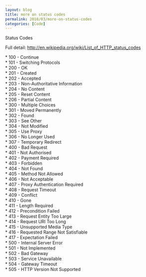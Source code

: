 ```yaml
---
layout: blog
title: more on status codes
permalink: 2010/03/more-on-status-codes
categories: [Code]
---
```


<p>Status Codes</p>
<p>Full detail: <a href="http://en.wikipedia.org/wiki/List_of_HTTP_status_codes" title="http://en.wikipedia.org/wiki/List_of_HTTP_status_codes">http://en.wikipedia.org/wiki/List_of_HTTP_status_codes</a></p>
<p>    * 100 - Continue<br />
    * 101 - Switching Protocols<br />
    * 200 - OK<br />
    * 201 - Created<br />
    * 202 - Accepted<br />
    * 203 - Non-Authoritative Information<br />
    * 204 - No Content<br />
    * 205 - Reset Content<br />
    * 206 - Partial Content<br />
    * 300 - Multiple Choices<br />
    * 301 - Moved Permanently<br />
    * 302 - Found<br />
    * 303 - See Other<br />
    * 304 - Not Modified<br />
    * 305 - Use Proxy<br />
    * 306 - No Longer Used<br />
    * 307 - Temporary Redirect<br />
    * 400 - Bad Request<br />
    * 401 - Not Authorised<br />
    * 402 - Payment Required<br />
    * 403 - Forbidden<br />
    * 404 - Not Found<br />
    * 405 - Method Not Allowed<br />
    * 406 - Not Acceptable<br />
    * 407 - Proxy Authentication Required<br />
    * 408 - Request Timeout<br />
    * 409 - Conflict<br />
    * 410 - Gone<br />
    * 411 - Length Required<br />
    * 412 - Precondition Failed<br />
    * 413 - Request Entity Too Large<br />
    * 414 - Request URI Too Long<br />
    * 415 - Unsupported Media Type<br />
    * 416 - Requested Range Not Satisfiable<br />
    * 417 - Expectation Failed<br />
    * 500 - Internal Server Error<br />
    * 501 - Not Implemented<br />
    * 502 - Bad Gateway<br />
    * 503 - Service Unavailable<br />
    * 504 - Gateway Timeout<br />
    * 505 - HTTP Version Not Supported</p>
